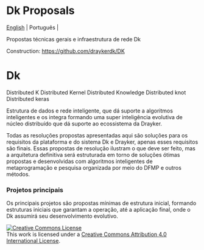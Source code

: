 # Dk Proposals 
[English](./README.md) | Português | 

Propostas técnicas gerais e infraestrutura de rede Dk

Construction: https://github.com/draykerdk/DK

# Dk

Distributed K
Distributed Kernel
Distributed Knowledge
Distributed knot
Distributed keras

Estrutura de dados e rede inteligente, que dá suporte a algoritmos inteligentes e os integra formando uma super inteligência evolutiva de núcleo distribuído que dá suporte ao ecossistema da Drayker.



Todas as resoluções propostas apresentadas aqui são soluções para os requisitos da plataforma e do sistema Dk e Drayker, apenas esses requisitos são finais. Essas propostas de resolução ilustram o que deve ser feito, mas a arquitetura definitiva será estruturada em torno de soluções ótimas propostas e desenvolvidas com algoritmos inteligentes de metaprogramação e pesquisa organizada por meio do DFMP e outros métodos.

### Projetos principais

Os principais projetos são propostas mínimas de estrutura inicial, formando estruturas iniciais que garantam a operação, até a aplicação final, onde o Dk assumirá seu desenvolvimento evolutivo.


<a rel="license" href="http://creativecommons.org/licenses/by/4.0/"><img alt="Creative Commons License" style="border-width:0" src="https://i.creativecommons.org/l/by/4.0/88x31.png" /></a><br />This work is licensed under a <a rel="license" href="http://creativecommons.org/licenses/by/4.0/">Creative Commons Attribution 4.0 International License</a>.
